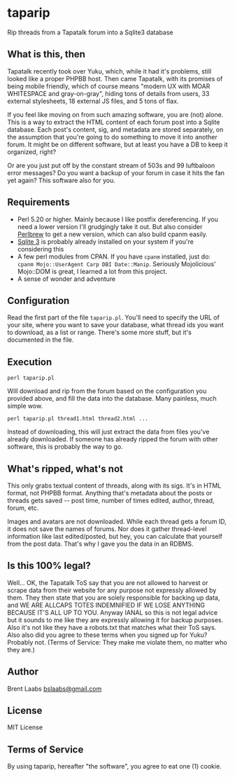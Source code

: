 # taparip
Rip threads from a Tapatalk forum into a Sqlite3 database

## What is this, then

Tapatalk recently took over Yuku, which, while it had it's problems,
still looked like a proper PHPBB host.  Then came Tapatalk, with its
promises of being mobile friendly, which of course means "modern UX
with MOAR WHITESPACE and gray-on-gray", hiding tons of details from
users, 33 external stylesheets, 18 external JS files, and 5 tons of
flax.

If you feel like moving on from such amazing software, you are (not)
alone.  This is a way to extract the HTML content of each forum post
into a Sqlite database.  Each post's content, sig, and metadata are
stored separately, on the assumption that you're going to do something
to move it into another forum.  It might be on different software, but
at least you have a DB to keep it organized, right?

Or are you just put off by the constant stream of 503s and 99 luftbaloon
error messages?  Do you want a backup of your forum in case it hits the
fan yet again?  This software also for you.

## Requirements
* Perl 5.20 or higher.  Mainly because I like postfix dereferencing.  If you need a lower version I'll grudgingly take it out.  But also consider [Perlbrew](https://perlbrew.pl/) to get a new version, which can also build cpanm easily.
* [Sqlite 3](http://sqlite.org/download.html) is probably already installed on your system if you're considering this
* A few perl modules from CPAN.  If you have `cpanm` installed, just do: `cpanm Mojo::UserAgent Carp DBI Date::Manip`.  Seriously Mojolicious' Mojo::DOM is great, I learned a lot from this project.
* A sense of wonder and adventure

## Configuration

Read the first part of the file `taparip.pl`.  You'll need to specify
the URL of your site, where you want to save your database, what thread
ids you want to download, as a list or range.  There's some more stuff,
but it's documented in the file.

## Execution

`perl taparip.pl`

Will download and rip from the forum based on the configuration you
provided above, and fill the data into the database.
Many painless, much simple wow.

`perl taparip.pl thread1.html thread2.html ...`

Instead of downloading, this will just extract the data from files
you've already downloaded.  If someone has already ripped the forum
with other software, this is probably the way to go.

## What's ripped, what's not

This only grabs textual content of threads, along with its sigs.  It's
in HTML format, not PHPBB format.  Anything that's metadata about the
posts or threads gets saved -- post time, number of times edited, author,
thread, forum, etc.

Images and avatars are not downloaded.  While each thread gets a forum ID,
it does not save the names of forums.  Nor does it gather thread-level
information like last edited/posted, but hey, you can calculate that
yourself from the post data.  That's why I gave you the data in an RDBMS.

## Is this 100% legal?

Well... OK, the Tapatalk ToS say that you are not allowed to harvest or
scrape data from their website for any purpose not expressly allowed by them.
They then state that you are solely responsible for backing up data, and
WE ARE ALLCAPS TOTES INDEMNIFIED IF WE LOSE ANYTHING BECAUSE
IT'S ALL UP TO YOU.
Anyway IANAL so this is not legal advice but it sounds
to me like they are expressly allowing it for backup purposes.  Also it's not
like they have a robots.txt that matches what their ToS says.  Also also
did you agree to these terms when you signed up for Yuku?  Probably not.
(Terms of Service: They make me violate them, no matter who they are.)

## Author

Brent Laabs <bslaabs@gmail.com>

## License

MIT License

## Terms of Service

By using taparip, hereafter "the software", you agree to eat one (1) cookie.
